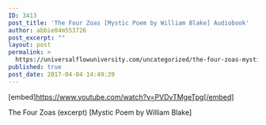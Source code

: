 ```yaml
---
ID: 3413
post_title: 'The Four Zoas [Mystic Poem by William Blake] Audiobook'
author: abbie04m553726
post_excerpt: ""
layout: post
permalink: >
  https://universalflowuniversity.com/uncategorized/the-four-zoas-mystic-poem-by-william-blake-audiobook/
published: true
post_date: 2017-04-04 14:49:39
---
```

[embed]https://www.youtube.com/watch?v=PVDvTMgeTpg[/embed]<br>
<p>The Four Zoas (excerpt) [Mystic Poem by William Blake]</p>